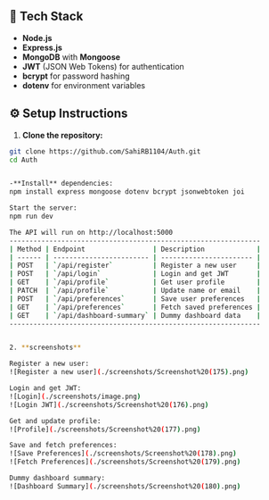 
## 🚀 Tech Stack

- **Node.js**
- **Express.js**
- **MongoDB** with **Mongoose**
- **JWT** (JSON Web Tokens) for authentication
- **bcrypt** for password hashing
- **dotenv** for environment variables

## ⚙️ Setup Instructions

1. **Clone the repository:**
```bash
git clone https://github.com/SahiRB1104/Auth.git
cd Auth


-**Install** dependencies:
npm install express mongoose dotenv bcrypt jsonwebtoken joi

Start the server:
npm run dev

The API will run on http://localhost:5000
---------------------------------------------------------------
| Method | Endpoint                 | Description             |
| ------ | ------------------------ | ----------------------- |
| POST   | `/api/register`          | Register a new user     | 
| POST   | `/api/login`             | Login and get JWT       | 
| GET    | `/api/profile`           | Get user profile        | 
| PATCH  | `/api/profile`           | Update name or email    | 
| POST   | `/api/preferences`       | Save user preferences   | 
| GET    | `/api/preferences`       | Fetch saved preferences | 
| GET    | `/api/dashboard-summary` | Dummy dashboard data    | 
---------------------------------------------------------------


2. **screenshots**

Register a new user:  
![Register a new user](./screenshots/Screenshot%20(175).png)

Login and get JWT:  
![Login](./screenshots/image.png)  
![Login JWT](./screenshots/Screenshot%20(176).png)

Get and update profile:  
![Profile](./screenshots/Screenshot%20(177).png)

Save and fetch preferences:  
![Save Preferences](./screenshots/Screenshot%20(178).png)  
![Fetch Preferences](./screenshots/Screenshot%20(179).png)

Dummy dashboard summary:  
![Dashboard Summary](./screenshots/Screenshot%20(180).png)

 